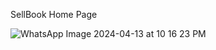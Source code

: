 SellBook Home Page

![WhatsApp Image 2024-04-13 at 10 16 23 PM](https://github.com/Branstivenson/SellBookFrontend/assets/129704034/3f17ff47-b4fd-4258-8145-7f9008d5bb1d)
